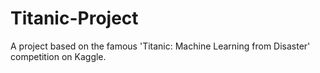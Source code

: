 # Titanic-Project
A project based on the famous 'Titanic: Machine Learning from Disaster' competition on Kaggle.
